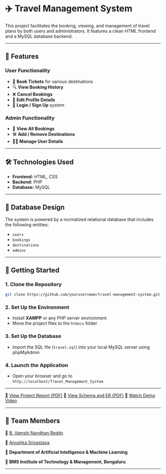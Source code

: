 # ✈️ Travel Management System

This project facilitates the booking, viewing, and management of travel plans by both users and administrators. It features a clean HTML frontend and a MySQL database backend.

---

## 📌 Features

### User Functionality

* 🧾 **Book Tickets** for various destinations
* 🔍 **View Booking History**
* ❌ **Cancel Bookings**
* 🧑 **Edit Profile Details**
* 🔐 **Login / Sign Up** system

### Admin Functionality

* 📄 **View All Bookings**
* 🛠 **Add / Remove Destinations**
* 🧑‍💻 **Manage User Details**

---

## 🛠️ Technologies Used

* **Frontend:** HTML, CSS
* **Backend:** PHP
* **Database:** MySQL

---

## 🧩 Database Design

The system is powered by a normalized relational database that includes the following entities:

* `users`
* `bookings`
* `destinations`
* `admins`

---

## 🚀 Getting Started

### 1. Clone the Repository

```bash
git clone https://github.com/yourusername/travel-management-system.git
```

### 2. Set Up the Environment

* Install **XAMPP** or any PHP server environment
* Move the project files to the `htdocs` folder

### 3. Set Up the Database

* Import the SQL file (`travel.sql`) into your local MySQL server using phpMyAdmin

### 4. Launch the Application

* Open your browser and go to `http://localhost/Travel_Management_System`

---

📄 [View Project Report (PDF)](documentation/Travel_Management_System.pdf)
📄 [View Schema and ER (PDF)](documentation/Schema_and_ER.pdf)
🎥 [Watch Demo Video](documentation/Working_TMS.mp4)

---

## 👥 Team Members   

🚀 [B. Vamshi Nandhan Reddy](https://github.com/VamshiNandhanReddy) 

🚀 [Anushka Srivastava](https://github.com/anushka073) 


📍 **Department of Artificial Intelligence & Machine Learning**  

📍 **BMS Institute of Technology & Management, Bengaluru** 

---


